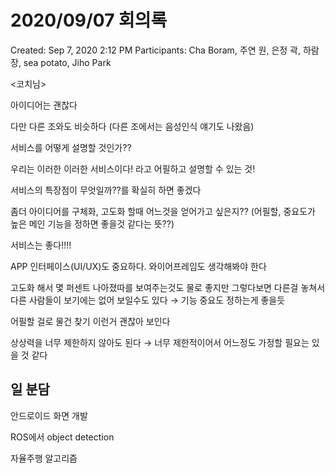 # 2020/09/07 회의록

Created: Sep 7, 2020 2:12 PM
Participants: Cha Boram, 주연 원, 은정 곽, 하람 장, sea potato, Jiho Park

<코치님>

아이디어는 괜찮다

다만 다른 조와도 비슷하다 (다른 조에서는 음성인식 얘기도 나왔음)

서비스를 어떻게 설명할 것인가??

우리는 이러한 이러한 서비스이다! 라고 어필하고 설명할 수 있는 것!

서비스의 특장점이 무엇일까??를 확실히 하면 좋겠다

좀더 아이디어를 구체화, 고도화 할때 어느것을 얻어가고 싶은지?? (어필할, 중요도가 높은 메인 기능을 정하면 좋을것 같다는 뜻??)

서비스는 좋다!!!!

APP 인터페이스(UI/UX)도 중요하다. 와이어프레임도 생각해봐야 한다

고도화 해서 몇 퍼센트 나아졌따를 보여주는것도 물로 좋지만 그렇다보면 다른걸 놓쳐서 다른 사람들이 보기에는 없어 보일수도 있다 → 기능 중요도 정하는게 좋을듯

어필할 걸로 물건 찾기 이런거 괜찮아 보인다

상상력을 너무 제한하지 않아도 된다 → 너무 제한적이어서 어느정도 가정할 필요는 있을 것 같다

## 일 분담

안드로이드 화면 개발

ROS에서 object detection

자율주행 알고리즘